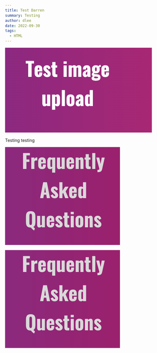 ```yaml
---
title: Test Darren
summary: Testing
author: dlee
date: 2022-09-30
tags:
  - HTML
---
```

![yep](src/guideImg/screenshot-2022-10-04-at-10.41.38.png)

Testing testing

![yep](src/guideImg/Screenshot-1.png)

![](src/guideImg/Screenshot-1.png)